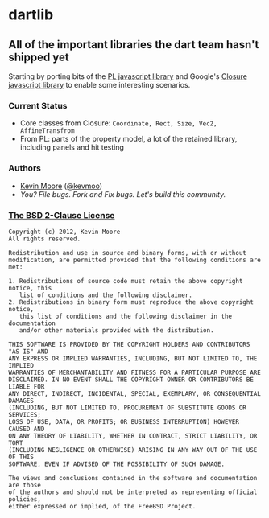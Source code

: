 # dartlib
## All of the important libraries the dart team hasn't shipped yet

Starting by porting bits of the [PL javascript library](https://github.com/thinkpixellab/pl) and Google's [Closure javascript library](https://developers.google.com/closure/library/) to enable some interesting scenarios.

### Current Status

 * Core classes from Closure: `Coordinate, Rect, Size, Vec2, AffineTransfrom`
 * From PL: parts of the property model, a lot of the retained library, including panels and hit testing

### Authors
 * [Kevin Moore](https://github.com/kevmoo) ([@kevmoo](http://twitter.com/kevmoo))
 * _You? File bugs. Fork and Fix bugs. Let's build this community._

### [The BSD 2-Clause License](http://www.opensource.org/licenses/bsd-license.php)

    Copyright (c) 2012, Kevin Moore
    All rights reserved.

    Redistribution and use in source and binary forms, with or without
    modification, are permitted provided that the following conditions are met:

    1. Redistributions of source code must retain the above copyright notice, this
       list of conditions and the following disclaimer.
    2. Redistributions in binary form must reproduce the above copyright notice,
       this list of conditions and the following disclaimer in the documentation
       and/or other materials provided with the distribution.

    THIS SOFTWARE IS PROVIDED BY THE COPYRIGHT HOLDERS AND CONTRIBUTORS "AS IS" AND
    ANY EXPRESS OR IMPLIED WARRANTIES, INCLUDING, BUT NOT LIMITED TO, THE IMPLIED
    WARRANTIES OF MERCHANTABILITY AND FITNESS FOR A PARTICULAR PURPOSE ARE
    DISCLAIMED. IN NO EVENT SHALL THE COPYRIGHT OWNER OR CONTRIBUTORS BE LIABLE FOR
    ANY DIRECT, INDIRECT, INCIDENTAL, SPECIAL, EXEMPLARY, OR CONSEQUENTIAL DAMAGES
    (INCLUDING, BUT NOT LIMITED TO, PROCUREMENT OF SUBSTITUTE GOODS OR SERVICES;
    LOSS OF USE, DATA, OR PROFITS; OR BUSINESS INTERRUPTION) HOWEVER CAUSED AND
    ON ANY THEORY OF LIABILITY, WHETHER IN CONTRACT, STRICT LIABILITY, OR TORT
    (INCLUDING NEGLIGENCE OR OTHERWISE) ARISING IN ANY WAY OUT OF THE USE OF THIS
    SOFTWARE, EVEN IF ADVISED OF THE POSSIBILITY OF SUCH DAMAGE.

    The views and conclusions contained in the software and documentation are those
    of the authors and should not be interpreted as representing official policies,
    either expressed or implied, of the FreeBSD Project.
